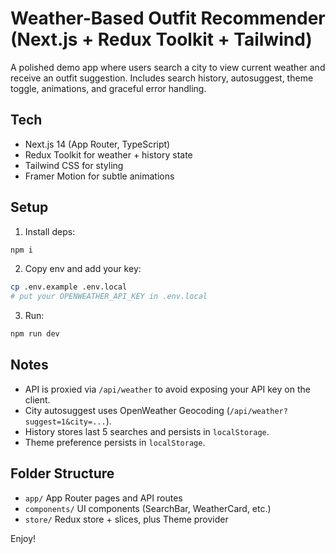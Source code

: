 # Weather-Based Outfit Recommender (Next.js + Redux Toolkit + Tailwind)

A polished demo app where users search a city to view current weather and receive an outfit suggestion. Includes search history, autosuggest, theme toggle, animations, and graceful error handling.

## Tech

- Next.js 14 (App Router, TypeScript)
- Redux Toolkit for weather + history state
- Tailwind CSS for styling
- Framer Motion for subtle animations

## Setup

1. Install deps:

```bash
npm i
```

2. Copy env and add your key:

```bash
cp .env.example .env.local
# put your OPENWEATHER_API_KEY in .env.local
```

3. Run:

```bash
npm run dev
```

## Notes

- API is proxied via `/api/weather` to avoid exposing your API key on the client.
- City autosuggest uses OpenWeather Geocoding (`/api/weather?suggest=1&city=...`).
- History stores last 5 searches and persists in `localStorage`.
- Theme preference persists in `localStorage`.

## Folder Structure

- `app/` App Router pages and API routes
- `components/` UI components (SearchBar, WeatherCard, etc.)
- `store/` Redux store + slices, plus Theme provider

Enjoy!
